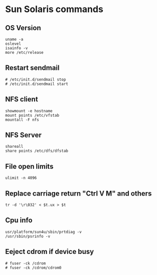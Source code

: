 # Sun Solaris commands

## OS Version
    uname -a
    oslevel
    isainfo -v
    more /etc/release

## Restart sendmail
    # /etc/init.d/sendmail stop
    # /etc/init.d/sendmail start

## NFS client
    showmount -e hostname
    mount points /etc/vfstab
    mountall -F nfs

## NFS Server
    shareall
    share points /etc/dfs/dfstab

## File open limits
    ulimit -n 4096

## Replace carriage return "Ctrl V M" and others
    tr -d '\r\032' < $t.ux > $t

## Cpu info
    usr/platform/sun4u/sbin/prtdiag -v
    /usr/sbin/psrinfo -v

## Eeject cdrom if device busy
    # fuser -ck /cdrom 
    # fuser -ck /cdrom/cdrom0